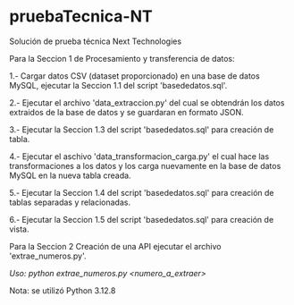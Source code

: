 # pruebaTecnica-NT
Solución de prueba técnica Next Technologies

Para la Seccion 1 de Procesamiento y transferencia de datos: 

1.- Cargar datos CSV (dataset proporcionado) en una base de datos MySQL, ejecutar la Seccion 1.1 del script 'basededatos.sql'. 

2.- Ejecutar el archivo 'data_extraccion.py' del cual se obtendrán los datos extraidos de la base de datos y se guardaran en formato JSON.

3.- Ejecutar la Seccion 1.3 del script 'basededatos.sql' para creación de tabla.

4.- Ejecutar el aschivo 'data_transformacion_carga.py' el cual hace las transformaciones  a los datos y los carga nuevamente en la base de datos MySQL en la nueva tabla creada.

5.- Ejecutar la Seccion 1.4 del script 'basededatos.sql' para creación de tablas separadas  y relacionadas. 

6.- Ejecutar la Seccion 1.5 del script 'basededatos.sql' para creación de vista. 


Para la Seccion 2 Creación de una API ejecutar el archivo 'extrae_numeros.py'.

*Uso: python extrae_numeros.py <numero_a_extraer>*


Nota: se utilizó Python 3.12.8
